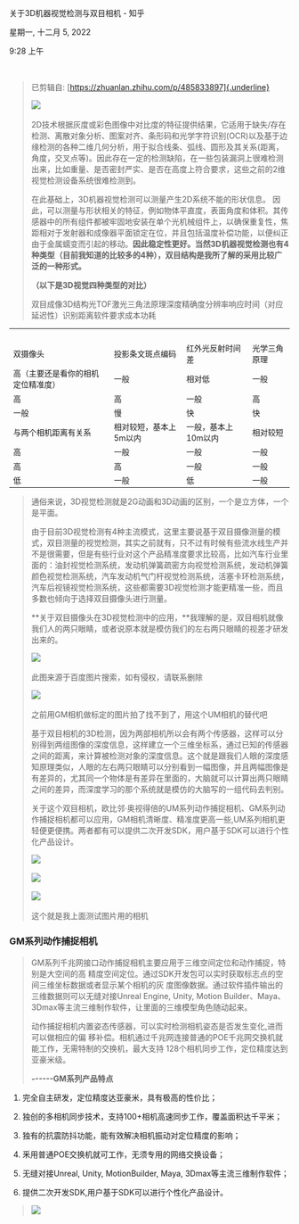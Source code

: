 关于3D机器视觉检测与双目相机 - 知乎

星期一, 十二月 5, 2022

9:28 上午

 

> 已剪辑自: [https://zhuanlan.zhihu.com/p/485833897]{.underline}
>
> ![](..\..\..\assets\014_关于3D机器视觉检测与双目相机_-_知乎_000.png)
>
> 2D技术根据灰度或彩色图像中对比度的特征提供结果，它适用于缺失/存在检测、离散对象分析、图案对齐、条形码和光学字符识别(OCR)以及基于边缘检测的各种二维几何分析，用于拟合线条、弧线、圆形及其关系(距离，角度，交叉点等)。因此存在一定的检测缺陷，在一些包装漏洞上很难检测出来，比如重量、是否密封严实、是否在高度上符合要求，这些之前的2维视觉检测设备系统很难检测到。
>
> 在此基础上，3D机器视觉检测可以测量产生2D系统不能的形状信息。 因此，可以测量与形状相关的特征，例如物体平直度，表面角度和体积。其传感器中的所有组件都被牢固地安装在单个光机械组件上，以确保重复性，焦距相对于发射器和成像器平面锁定在位，并且包括温度补偿功能，以便纠正由于金属蠕变而引起的移动。**因此稳定性更好。当然3D机器视觉检测也有4种类型（目前我知道的比较多的4种），双目结构是我所了解的采用比较广泛的一种形式。**
>
> **（以下是3D视觉四种类型的对比）**
>
> 双目成像3D结构光TOF激光三角法原理深度精确度分辨率响应时间（对应延迟性）识别距离软件要求成本功耗

|                                    |                        |                     |              |
|------------------------------------|------------------------|---------------------|--------------|
|                                    |                        |                     |              |
| 双摄像头                           | 投影条文斑点编码       | 红外光反射时间差    | 光学三角原理 |
| 高（主要还是看你的相机定位精准度） | 一般                   | 相对低              | 一般         |
| 高                                 | 高                     | 一般                | 高           |
| 一般                               | 慢                     | 快                  | 快           |
| 与两个相机距离有关系               | 相对较短，基本上5m以内 | 一般，基本上10m以内 | 相对较短     |
| 高                                 | 一般                   | 一般                | 一般         |
| 高                                 | 高                     | 一般                | 一般         |
| 低                                 | 一般                   | 低                  | 一般         |

> 通俗来说，3D视觉检测就是2G动画和3D动画的区别，一个是立方体，一个是平面。
>
> 由于目前3D视觉检测有4种主流模式，这里主要说基于双目摄像测量的模式，双目测量的视觉检测，其实之前就有，只不过有时候有些流水线生产并不是很需要，但是有些行业对这个产品精准度要求比较高，比如汽车行业里面的：油封视觉检测系统，发动机弹簧疏密方向视觉检测系统，发动机弹簧颜色视觉检测系统，汽车发动机气门杆视觉检测系统，活塞卡环检测系统，汽车后视镜视觉检测系统，这些都需要3D视觉检测才能更精准一些，而且多数也倾向于选择双目摄像头进行测量。
>
> **关于双目摄像头在3D视觉检测中的应用，**我理解的是，双目相机就像我们人的两只眼睛，或者说原本就是模仿我们的左右两只眼睛的视差才研发出来的。
>
> ![](..\..\..\assets\014_关于3D机器视觉检测与双目相机_-_知乎_001.png)
>
> 此图来源于百度图片搜索，如有侵权，请联系删除
>
> ![](..\..\..\assets\014_关于3D机器视觉检测与双目相机_-_知乎_002.png)
>
> 之前用GM相机做标定的图片拍了找不到了，用这个UM相机的替代吧
>
> 基于双目相机的3D检测，因为两部相机所以会有两个传感器，这样可以分别得到两组图像的深度信息，这样建立一个三维坐标系，通过已知的传感器之间的距离，来计算被检测对象的深度信息。这个就是跟我们人眼的深度感知原理类似，人眼的左右两只眼睛可以分别看到一幅图像，并且两幅图像是有差异的，尤其同一个物体是有差异在里面的，大脑就可以计算出两只眼睛之间的差异，而深度学习的那个系统就是模仿的大脑写的一组代码去判别。
>
> 关于这个双目相机，欧比邻·奥视得倍的UM系列动作捕捉相机、GM系列动作捕捉相机都可以应用，GM相机清晰度、精准度更高一些,UM系列相机更轻便更便携。两者都有可以提供二次开发SDK，用户基于SDK可以进行个性化产品设计。
>
> ![](..\..\..\assets\014_关于3D机器视觉检测与双目相机_-_知乎_003.png)
>
> ![](..\..\..\assets\014_关于3D机器视觉检测与双目相机_-_知乎_004.png)
>
> ![](..\..\..\assets\014_关于3D机器视觉检测与双目相机_-_知乎_005.png)
>
> 这个就是我上面测试图片用的相机

### **GM系列动作捕捉相机**

> GM系列千兆网接口动作捕捉相机主要应用于三维空间定位和动作捕捉，特别是大空间的高 精度空间定位。通过SDK开发包可以实时获取标志点的空间三维坐标数据或者显示某个相机的灰 度图像数据。通过软件插件输出的三维数据则可以无缝对接Unreal Engine, Unity, Motion Builder、Maya、3Dmax等主流三维制作软件，让里面的三维模型角色随动起来。
>
> 动作捕捉相机内置姿态传感器，可以实时检测相机姿态是否发生变化,进而可以做相应的偏 移补偿。相机通过千兆网连接普通的POE千兆网交换机就能工作，无需特制的交换机，最大支持 128个相机同步工作，定位精度达到亚豪米级。
>
> **------GM系列产品特点**

1.  完全自主研发，定位精度达亚豪米，具有极高的性价比；

2.  独创的多相机同步技术，支持100+相机高速同步工作，覆盖面积达千平米；

3.  独有的抗震防抖功能，能有效解决相机振动对定位精度的影响；

4.  釆用普通POE交换机就可工作，无须专用的网络交换设备；

5.  无缝对接Unreal, Unity, MotionBuilder, Maya, 3Dmax等主流三维制作软件；

6.  提供二次开发SDK,用户基于SDK可以进行个性化产品设计。

> ![](..\..\..\assets\014_关于3D机器视觉检测与双目相机_-_知乎_006.png)
